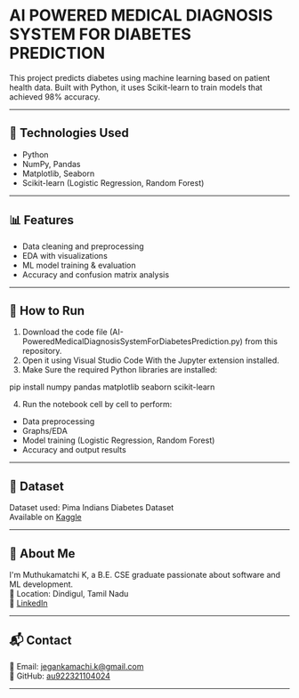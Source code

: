 # AI POWERED MEDICAL DIAGNOSIS SYSTEM FOR DIABETES PREDICTION

This project predicts diabetes using machine learning based on patient health data. Built with Python, it uses Scikit-learn to train models that achieved 98% accuracy.

---

## 🚀 Technologies Used

- Python  
- NumPy, Pandas  
- Matplotlib, Seaborn  
- Scikit-learn (Logistic Regression, Random Forest)

---

## 📊 Features

- Data cleaning and preprocessing  
- EDA with visualizations  
- ML model training & evaluation  
- Accuracy and confusion matrix analysis

---

## 📁 How to Run

1. Download the code file  (AI-PoweredMedicalDiagnosisSystemForDiabetesPrediction.py) from this repository.
2. Open it using Visual Studio Code With the Jupyter extension installed.
3. Make Sure the required Python libraries are installed:

pip install numpy pandas matplotlib seaborn scikit-learn

4. Run the notebook cell by cell to perform:
- Data preprocessing
- Graphs/EDA
- Model training (Logistic Regression, Random Forest)
- Accuracy and output results

---

## 📂 Dataset

Dataset used: Pima Indians Diabetes Dataset  
Available on [Kaggle](https://www.kaggle.com/datasets/uciml/pima-indians-diabetes-database)

---

## 👤 About Me

I'm Muthukamatchi K, a B.E. CSE graduate passionate about software and ML development.  
📍 Location: Dindigul, Tamil Nadu  
🔗 [LinkedIn](https://www.linkedin.com/in/muthukamatchi-k-9a8a0929b)

---

## 📬 Contact

📧 Email: jegankamachi.k@gmail.com  
🐙 GitHub: [au922321104024](https://github.com/au922321104024)


---
